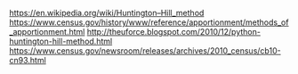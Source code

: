 https://en.wikipedia.org/wiki/Huntington–Hill_method
https://www.census.gov/history/www/reference/apportionment/methods_of_apportionment.html
http://theuforce.blogspot.com/2010/12/python-huntington-hill-method.html
https://www.census.gov/newsroom/releases/archives/2010_census/cb10-cn93.html


